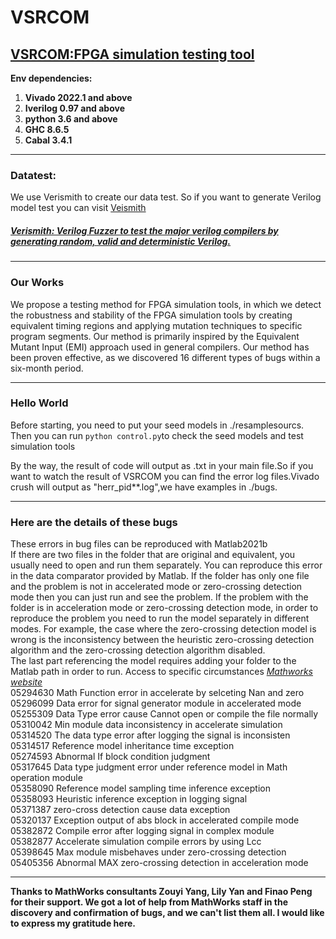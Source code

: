 # VSRCOM
## [VSRCOM:FPGA simulation testing tool](https://github.com/cemery123/VSRCOM/edit/main/README.md)
**Env dependencies:**
1. **Vivado 2022.1 and above**
2. **Iverilog 0.97 and above**
3. **python 3.6 and above**
4. **GHC 8.6.5**
5. **Cabal 3.4.1**
***
### Datatest:
We use Verismith to create our data test. So if you want to generate Verilog model test you can visit [Veismith](https://github.com/ymherklotz/verismith)

##### [Verismith: Verilog Fuzzer to test the major verilog compilers by generating random, valid and deterministic Verilog.](https://github.com/ymherklotz/verismith)
***
### Our Works
We propose a testing method for FPGA simulation tools, in which we detect the robustness and stability of the FPGA simulation tools by creating equivalent timing regions and applying mutation techniques to specific program segments. Our method is primarily inspired by the Equivalent Mutant Input (EMI) approach used in general compilers. Our method has been proven effective, as we discovered 16 different types of bugs within a six-month period.

***
### Hello World
Before starting, you need to put your seed models in ./resamplesourcs. Then you can run ```python control.py```to check the seed models and test simulation tools

By the way, the result of code will output as .txt in your main file.So if you want to watch the result of VSRCOM you can find the error log
files.Vivado crush will output as "herr_pid**.log",we have examples in ./bugs.

***
### Here are the details of these bugs
These errors in bug files can be reproduced with Matlab2021b  
If there are two files in the folder that are original and equivalent, you usually need to open and run them separately. You can reproduce this error in the data comparator provided by Matlab. If the folder has only one file and the problem is not in accelerated mode or zero-crossing detection mode then you can just run and see the problem. If the problem with the folder is in acceleration mode or zero-crossing detection mode, in order to reproduce the problem you need to run the model separately in different modes. For example, the case where the zero-crossing detection model is wrong is the inconsistency between the heuristic zero-crossing detection algorithm and the zero-crossing detection algorithm disabled.  
The last part referencing the model requires adding your folder to the Matlab path in order to run. Access to specific circumstances *[Mathworks website](https://ww2.mathworks.cn/help/simulink/ug/overview-of-model-referencing-1.html)*  
05294630	Math Function error in accelerate by selceting Nan and zero  
05296099	Data error for signal generator module in accelerated mode  
05255309	Data Type error cause Cannot open or compile the file normally  
05310042	Min module data inconsistency in accelerate simulation  
05314520	The data type error after logging the signal is inconsisten  
05314517	Reference model inheritance time exception  
05274593	Abnormal If block condition judgment  
05317645 	Data type judgment error under reference model in Math operation module  
05358090	Reference model sampling time inference exception  
05358093	Heuristic inference exception in logging signal  
05371387	zero-cross detection  cause data exception  
05320137		Exception output of abs block in accelerated compile mode  
05382872	Compile error after logging signal in complex module  
05382877	Accelerate simulation compile errors by using Lcc  
05398645	Max module misbehaves under zero-crossing detection  
05405356	Abnormal MAX zero-crossing detection in acceleration mode  

***
**Thanks to MathWorks consultants Zouyi Yang, Lily Yan and Finao Peng for their support. We got a lot of help from MathWorks staff in the discovery and confirmation of bugs, and we can't list them all. I would like to express my gratitude here.**
